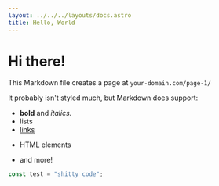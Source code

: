 ```yaml
---
layout: ../../../layouts/docs.astro
title: Hello, World
---
```


# Hi there!

This Markdown file creates a page at `your-domain.com/page-1/`

It probably isn't styled much, but Markdown does support:
- **bold** and _italics._
- lists
- [links](https://astro.build)
- <p>HTML elements</p>
- and more!

```js
const test = "shitty code";
```
